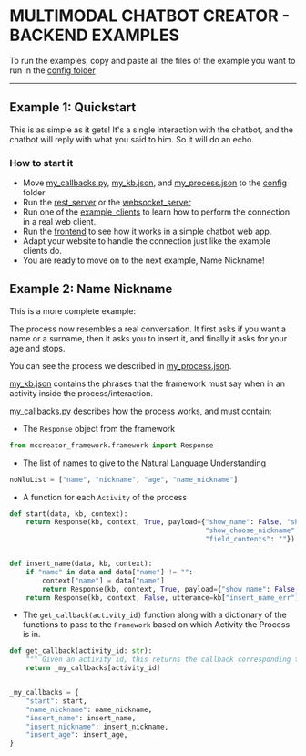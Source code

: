 # MULTIMODAL CHATBOT CREATOR - BACKEND EXAMPLES

To run the examples, copy and paste all the files of the example you want to run in the [config folder](../config)
___

## Example 1: Quickstart

[comment]: <> (TODO: We need to add example pics)

This is as simple as it gets! It's a single interaction with the chatbot, and the chatbot will reply with what you said to him. So it will do an echo.

### How to start it

* Move [my_callbacks.py](quickstart/my_callbacks.py), [my_kb.json](quickstart/my_kb.json), and [my_process.json](quickstart/my_process.json) to the [config](../config) folder
* Run the [rest_server](../rest_server.py) or the [websocket_server](../websocket_server.py)
* Run one of the [example_clients](quickstart/example_clients/) to learn how to perform the connection in a real web client.
* Run the [frontend](../../frontend/README.md) to see how it works in a simple chatbot web app.
* Adapt your website to handle the connection just like the example clients do.
* You are ready to move on to the next example, Name Nickname!


## Example 2: Name Nickname

This is a more complete example:

The process now resembles a real conversation. It first asks if you want a name or a surname, then it asks you to insert it, and finally it asks for your age and stops.

You can see the process we described in [my_process.json](name_nickname/my_process.json).

[my_kb.json](name_nickname/my_kb.json) contains the phrases that the framework must say when in an activity inside the process/interaction.

[my_callbacks.py](name_nickname/my_callbacks.py) describes how the process works, and must contain:
* The `Response` object from the framework
```python
from mccreator_framework.framework import Response
```
* The list of names to give to the Natural Language Understanding
```python
noNluList = ["name", "nickname", "age", "name_nickname"]
```

[comment]: <> (TODO: explain better noNluList)

* A function for each `Activity` of the process
```python
def start(data, kb, context):
    return Response(kb, context, True, payload={"show_name": False, "show_age": False, "show_choose_name": True,
                                                "show_choose_nickname": True, "show_field": False,
                                                "field_contents": ""})


def insert_name(data, kb, context):
    if "name" in data and data["name"] != "":
        context["name"] = data["name"]
        return Response(kb, context, True, payload={"show_name": False, "show_age": True})
    return Response(kb, context, False, utterance=kb["insert_name_err"])
```

[comment]: <> (TODO: explain better the callback functions, how to create them)


* The `get_callback(activity_id)` function along with a dictionary of the functions to pass to the `Framework` based on which Activity the Process is in.
```python
def get_callback(activity_id: str):
    """ Given an activity id, this returns the callback corresponding to that activity. """
    return _my_callbacks[activity_id]


_my_callbacks = {
    "start": start,
    "name_nickname": name_nickname,
    "insert_name": insert_name,
    "insert_nickname": insert_nickname,
    "insert_age": insert_age,
}
```


